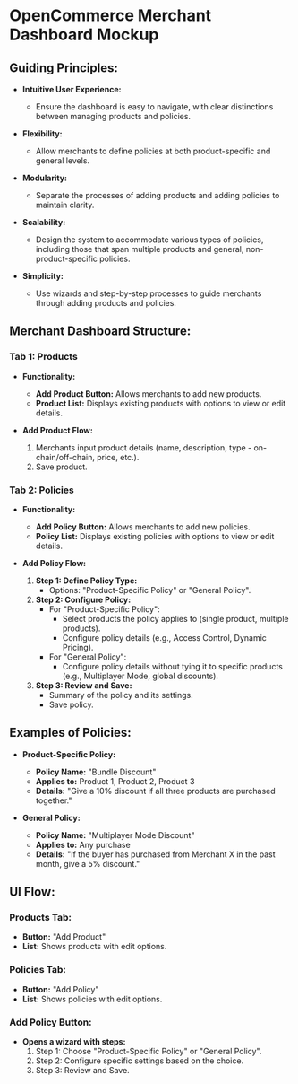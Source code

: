 # OpenCommerce Merchant Dashboard Mockup

## Guiding Principles:

- **Intuitive User Experience:** 
  - Ensure the dashboard is easy to navigate, with clear distinctions between managing products and policies.

- **Flexibility:** 
  - Allow merchants to define policies at both product-specific and general levels.

- **Modularity:** 
  - Separate the processes of adding products and adding policies to maintain clarity.

- **Scalability:** 
  - Design the system to accommodate various types of policies, including those that span multiple products and general, non-product-specific policies.

- **Simplicity:** 
  - Use wizards and step-by-step processes to guide merchants through adding products and policies.

## Merchant Dashboard Structure:

### Tab 1: Products

- **Functionality:**
  - **Add Product Button:** Allows merchants to add new products.
  - **Product List:** Displays existing products with options to view or edit details.

- **Add Product Flow:**
  1. Merchants input product details (name, description, type - on-chain/off-chain, price, etc.).
  2. Save product.

### Tab 2: Policies

- **Functionality:**
  - **Add Policy Button:** Allows merchants to add new policies.
  - **Policy List:** Displays existing policies with options to view or edit details.

- **Add Policy Flow:**
  1. **Step 1: Define Policy Type:**
     - Options: "Product-Specific Policy" or "General Policy".
  2. **Step 2: Configure Policy:**
     - For "Product-Specific Policy": 
       - Select products the policy applies to (single product, multiple products).
       - Configure policy details (e.g., Access Control, Dynamic Pricing).
     - For "General Policy":
       - Configure policy details without tying it to specific products (e.g., Multiplayer Mode, global discounts).
  3. **Step 3: Review and Save:**
     - Summary of the policy and its settings.
     - Save policy.

## Examples of Policies:

- **Product-Specific Policy:**
  - **Policy Name:** "Bundle Discount"
  - **Applies to:** Product 1, Product 2, Product 3
  - **Details:** "Give a 10% discount if all three products are purchased together."

- **General Policy:**
  - **Policy Name:** "Multiplayer Mode Discount"
  - **Applies to:** Any purchase
  - **Details:** "If the buyer has purchased from Merchant X in the past month, give a 5% discount."

## UI Flow:

### Products Tab:

- **Button:** "Add Product"
- **List:** Shows products with edit options.

### Policies Tab:

- **Button:** "Add Policy"
- **List:** Shows policies with edit options.

### Add Policy Button:

- **Opens a wizard with steps:**
  1. Step 1: Choose "Product-Specific Policy" or "General Policy".
  2. Step 2: Configure specific settings based on the choice.
  3. Step 3: Review and Save.
